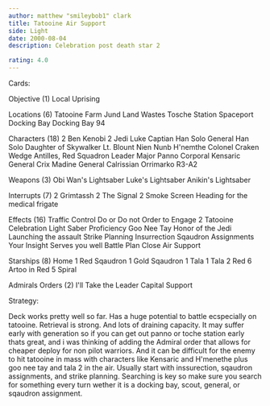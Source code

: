 ```yaml
---
author: matthew "smileybob1" clark
title: Tatooine Air Support
side: Light
date: 2000-08-04
description: Celebration post death star 2

rating: 4.0
---
```

Cards: 

Objective (1)
Local Uprising

Locations (6)
Tatooine
Farm
Jund Land Wastes
Tosche Station
Spaceport Docking Bay
Docking Bay 94

Characters (18)
2 Ben Kenobi
2 Jedi Luke
Captian Han Solo
General Han Solo
Daughter of Skywalker
Lt. Blount
Nien Nunb
H'nemthe
Colonel Craken
Wedge Antilles, Red Squadron Leader
Major Panno
Corporal Kensaric
General Crix Madine
General Calrissian
Orrimarko
R3-A2

Weapons (3)
Obi Wan's Lightsaber
Luke's Lightsaber
Anikin's Lightsaber

Interrupts (7)
2 Grimtassh
2 The Signal
2 Smoke Screen
Heading for the medical frigate

Effects (16)
Traffic Control
Do or Do not
Order to Engage
2 Tatooine Celebration
Light Saber Proficiency
Goo Nee Tay
Honor of the Jedi
Launching the assault
Strike Planning
Insurrection
Sqaudron Assignments
Your Insight Serves you well
Battle Plan
Close Air Support

Starships (8)
Home 1
Red Sqaudron 1
Gold Sqaudron 1
Tala 1
Tala 2
Red 6
Artoo in Red 5
Spiral

Admirals Orders (2)
I'll Take the Leader
Capital Support

Strategy: 

Deck works pretty well so far.  Has a huge potential to battle ecspecially on tatooine.  Retrieval is strong.  And lots of draining capacity.  It may suffer early with generation so if you can get out panno or toche station early thats great, and i was thinking of adding the Admiral order that allows for cheaper deploy for non pilot warriors.  And it can be difficult for the enemy to hit tatooine in mass with characters like Kensaric and H'menethe plus goo nee tay and tala 2 in the air.  Usually start with inssurection, sqaudron assignments, and strike planning. Searching is key so make sure you search for something every turn wether it is a docking bay, scout, general, or sqaudron assignment.